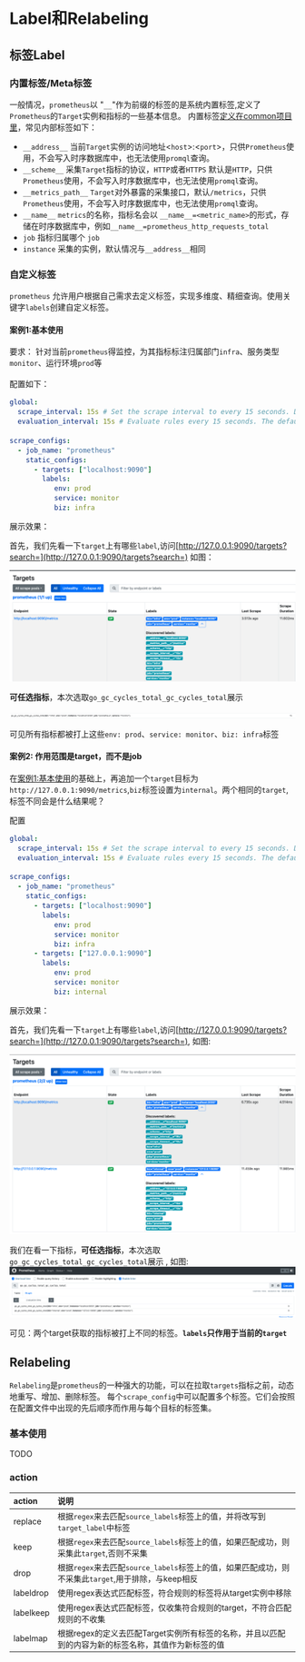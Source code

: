 # Label和Relabeling

## 标签Label

### 内置标签/Meta标签

一般情况，`prometheus`以 "`__`"作为前缀的标签的是系统内置标签,定义了`Prometheus`的`Target`实例和指标的一些基本信息。
内置标签[定义在common项目里](https://github.com/prometheus/common/blob/main/model/labels.go#L42)，常见内部标签如下：

- `__address__`   当前`Target`实例的访问地址<`host`>:<`port`>，只供`Prometheus`使用，不会写入时序数据库中，也无法使用`promql`查询。
- `__scheme__`    采集`Target`指标的协议，`HTTP`或者`HTTPS` 默认是`HTTP`，只供`Prometheus`使用，不会写入时序数据库中，也无法使用`promql`查询。
- `__metrics_path__`  `Target`对外暴露的采集接口，默认`/metrics`，只供`Prometheus`使用，不会写入时序数据库中，也无法使用`promql`查询。
- `__name__`      `metrics`的名称，指标名会以 `__name__=<metric_name>`的形式，存储在时序数据库中，例如`__name__=prometheus_http_requests_total`
- `job`   指标归属哪个 `job`
- `instance`   采集的实例，默认情况与`__address__`相同



### 自定义标签

`prometheus` 允许用户根据自己需求去定义标签，实现多维度、精细查询。使用关键字`labels`创建自定义标签。

#### 案例1:基本使用

要求： 针对当前`prometheus`得监控，为其指标标注归属部门`infra`、服务类型`monitor`、运行环境`prod`等  
<br> 
配置如下： 

```yaml
global:
  scrape_interval: 15s # Set the scrape interval to every 15 seconds. Default is every 1 minute.
  evaluation_interval: 15s # Evaluate rules every 15 seconds. The default is every 1 minute.

scrape_configs:
  - job_name: "prometheus"
    static_configs:
      - targets: ["localhost:9090"]
        labels:
           env: prod
           service: monitor
           biz: infra  
```

展示效果：  

首先，我们先看一下`target`上有哪些`label`,访问[http://127.0.0.1:9090/targets?search=](http://127.0.0.1:9090/targets?search=)  如图：  

![prometheus_label_demo_1_target](./src/prometheus_label_demo_1_target.png)

**可任选指标**，本次选取`go_gc_cycles_total_gc_cycles_total`展示  

![prometheus_label_demo_1](./src/prometheus_label_demo_1.png)

可见所有指标都被打上这些`env: prod`、`service: monitor`、`biz: infra`标签  


#### 案例2: 作用范围是target，而不是job

在[案例1:基本使用](#案例1基本使用)的基础上，再追加一个`target`目标为`http://127.0.0.1:9090/metrics`,`biz`标签设置为`internal`。两个相同的`target`,标签不同会是什么结果呢？

配置  

```yaml
global:
  scrape_interval: 15s # Set the scrape interval to every 15 seconds. Default is every 1 minute.
  evaluation_interval: 15s # Evaluate rules every 15 seconds. The default is every 1 minute.

scrape_configs:
  - job_name: "prometheus"
    static_configs:
      - targets: ["localhost:9090"]
        labels:
           env: prod
           service: monitor
           biz: infra  
      - targets: ["127.0.0.1:9090"]
        labels:
           env: prod
           service: monitor
           biz: internal
```

展示效果：

首先，我们先看一下`target`上有哪些`label`,访问[http://127.0.0.1:9090/targets?search=](http://127.0.0.1:9090/targets?search=), 如图:  

![prometheus_label_demo_2_target](./src/prometheus_label_demo_2_target.png)

我们在看一下指标，**可任选指标**，本次选取`go_gc_cycles_total_gc_cycles_total`展示 , 如图:  
![prometheus_label_demo_2](./src/prometheus_label_demo_2.png)





可见：两个target获取的指标被打上不同的标签。**`labels`只作用于当前的`target`**

## Relabeling

`Relabeling`是`prometheus`的一种强大的功能，可以在拉取`targets`指标之前，动态地重写、增加、删除标签。 每个`scrape_config`中可以配置多个标签。它们会按照在配置文件中出现的先后顺序而作用与每个目标的标签集。

### 基本使用

TODO  

### action






| action | 说明    |
| :-----| :---- | 
|replace |根据`regex`来去匹配`source_labels`标签上的值，并将改写到`target_label`中标签 | 
|keep    |根据`regex`来去匹配`source_labels`标签上的值，如果匹配成功，则采集此`target`,否则不采集 | 
|drop	   |根据`regex`来去匹配`source_labels`标签上的值，如果匹配成功，则不采集此`target`,用于排除，与keep相反|
|labeldrop	|使用regex表达式匹配标签，符合规则的标签将从target实例中移除|
|labelkeep|使用regex表达式匹配标签，仅收集符合规则的target，不符合匹配规则的不收集|
|labelmap	 | 根据regex的定义去匹配Target实例所有标签的名称，并且以匹配到的内容为新的标签名称，其值作为新标签的值|
